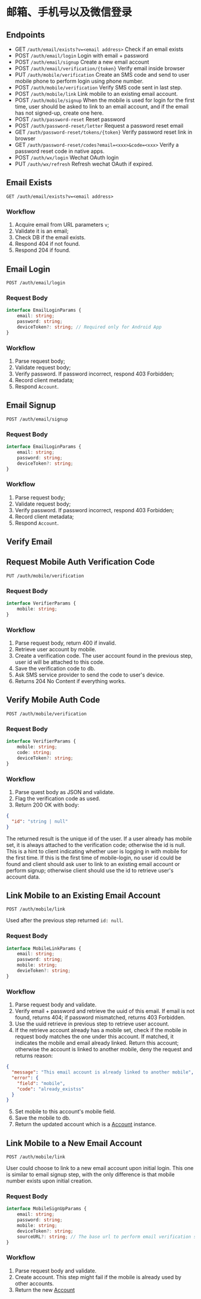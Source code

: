 # 邮箱、手机号以及微信登录

## Endpoints

* GET `/auth/email/exists?v=<email address>` Check if an email exists
* POST `/auth/email/login` Login with email + password
* POST `/auth/email/signup` Create a new email account
* POST `/auth/email/verification/{token}` Verify email inside browser
* PUT `/auth/mobile/verification` Create an SMS code and send to user mobile phone to perform login using phone number.
* POST `/auth/mobile/verification` Verify SMS code sent in last step.
* POST `/auth/mobile/link` Link mobile to an existing email account.
* POST `/auth/mobile/signup` When the mobile is used for login for the first time, user should be asked to link to an email account, and if the email has not signed-up, create one here.
* POST `/auth/password-reset` Reset password
* POST `/auth/password-reset/letter` Request a password reset email
* GET `/auth/password-reset/tokens/{token}` Verify password reset link in browser
* GET `/auth/password-reset/codes?email=<xxx>&code=<xxx>` Verify a password reset code in native apps.
* POST `/auth/wx/login` Wechat OAuth login
* PUT `/auth/wx/refresh` Refresh wechat OAuth if expired.

## Email Exists

```
GET /auth/email/exists?v=<email address>
```

### Workflow

1. Acquire email from URL parameters `v`;
2. Validate it is an email;
3. Check DB if the email exists.
4. Respond 404 if not found.
5. Respond 204 if found.

## Email Login

```
POST /auth/email/login
```

### Request Body

```typescript
interface EmailLoginParams {
    email: string;
    password: string;
    deviceToken?: string; // Required only for Android App
}
```

### Workflow

1. Parse request body;
2. Validate request body;
3. Verify password. If password incorrect, respond 403 Forbidden;
4. Record client metadata;
5. Respond `Account`.

## Email Signup

```
POST /auth/email/signup
```

### Request Body

```typescript
interface EmailLoginParams {
    email: string;
    password: string;
    deviceToken?: string;
}
```

### Workflow

1. Parse request body;
2. Validate request body;
3. Verify password. If password incorrect, respond 403 Forbidden;
4. Record client metadata;
5. Respond `Account`.

## Verify Email

## Request Mobile Auth Verification Code

```
PUT /auth/mobile/verification
```

### Request Body

```typescript
interface VerifierParams {
    mobile: string;
}
```

### Workflow

1. Parse request body, return 400 if invalid.
2. Retrieve user account by mobile.
3. Create a verification code. The user account found in the previous step, user id will be attached to this code.
4. Save the verification code to db.
5. Ask SMS service provider to send the code to user's device.
6. Returns 204 No Content if everything works.

## Verify Mobile Auth Code

```
POST /auth/mobile/verification
```

### Request Body

```typescript
interface VerifierParams {
    mobile: string;
    code: string;
    deviceToken?: string;
}
```

### Workflow

1. Parse quest body as JSON and validate.
2. Flag the verification code as used.
3. Return 200 OK with body:

```json
{
  "id": "string | null"
}
```

The returned result is the unique id of the user. If a user already has mobile set, it is always attached to the verification code; otherwise the id is null. This is a hint to client indicating whether user is logging in with mobile for the first time. If this is the first time of mobile-login, no user id could be found and client should ask user to link to an existing email account or perform signup; otherwise client should use the id to retrieve user's account data.

## Link Mobile to an Existing Email Account

```
POST /auth/mobile/link
```

Used after the previous step returned `id: null`.

### Request Body

```typescript
interface MobileLinkParams {
    email: string;
    password: string;
    mobile: string;
    devieToken?: string;
}
```

### Workflow

1. Parse request body and validate.
2. Verify email + password and retrieve the uuid of this email. If email is not found, returns 404; if password mismatched, returns 403 Forbidden.
3. Use the uuid retrieve in previous step to retrieve user account.
4. If the retrieve account already has a mobile set, check if the mobile in request body matches the one under this account. If matched, it indicates the mobile and email already linked. Return this account; otherwise the account is linked to another mobile, deny the request and returns reason:

```json
{
  "message": "This email account is already linked to another mobile",
  "error": {
    "field": "mobile",
    "code": "already_existss"
  }
}
```

5. Set mobile to this account's mobile field.
6. Save the mobile to db.
7. Return the updated account which is a [Account](./account_types.md) instance.

## Link Mobile to a New Email Account

```
POST /auth/mobile/link
```

User could choose to link to a new email account upon initial login. This one is similar to email signup step, with the only difference is that mobile number exists upon initial creation.

### Request Body

```typescript
interface MobileSignUpParams {
    email: string;
    password: string;
    mobile: string;
    deviceToken?: string;
    sourceURL?: string; // The base url to perform email verification since we need to send a verification letter upon creating email account. This enables you running web app on mutiple domains.
}
```

### Workflow

1. Parse request body and validate.
2. Create account. This step might fail if the mobile is already used by other accounts.
3. Return the new [Account](./account_types.md)
